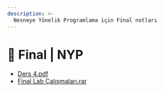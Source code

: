 ```yaml
---
description: >-
  Nesneye Yönelik Programlama için Final notları
---
```


# 📅 Final \| NYP

<!--YPackage.YGitbookIntegration-tarafından-otomatik-oluşturulmuştur-->

- [Ders 4.pdf](Ders%204.pdf)
- [Final Lab Çalışmaları.rar](Final%20Lab%20%C3%87al%C4%B1%C5%9Fmalar%C4%B1.rar)

<!--YPackage.YGitbookIntegration-tarafından-otomatik-oluşturulmuştur-->
